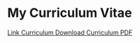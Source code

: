 # My Curriculum Vitae


[Link Curriculum ](http://allancruz.com.br/cv)
[Download Curriculum PDF ](http://allancruz.com.br/image/curriculo-allan-cruz.pdf)
